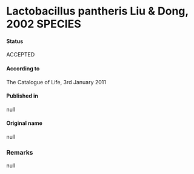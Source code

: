 Lactobacillus pantheris Liu & Dong, 2002 SPECIES
=======

#### Status
ACCEPTED

#### According to
The Catalogue of Life, 3rd January 2011

#### Published in
null

#### Original name
null

### Remarks
null